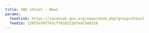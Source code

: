 ```yaml
---
title: GNU shtool - News
params:
  feedlink: https://savannah.gnu.org/news/atom.php?group=shtool
  feedid: 126f5ef0f743cff618221bfedc50d316
---
```

